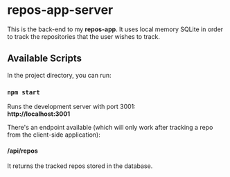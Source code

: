 # repos-app-server

This is the back-end to my **repos-app**. It uses local memory SQLite in order to track the repositories that the user wishes to track.

## Available Scripts

In the project directory, you can run:

### `npm start`

Runs the development server with port 3001:<br />
**http://localhost:3001**

There's an endpoint available (which will only work after tracking a repo from the client-side application):

#### /api/repos

It returns the tracked repos stored in the database.

